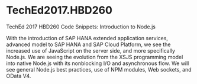 # TechEd2017.HBD260
TechEd 2017 HBD260 Code Snippets: Introduction to Node.js

With the introduction of SAP HANA extended application services, advanced model to SAP HANA and SAP Cloud Platform, we see the increased use of JavaScript on the server side, and more specifically Node.js. We are seeing the evolution from the XSJS programming model into native Node.js with its nonblocking I/O and asynchronous flow. We will see general Node.js best practices, use of NPM modules, Web sockets, and OData V4.
